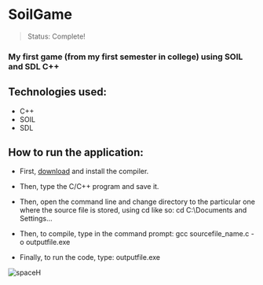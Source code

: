 # SoilGame

>Status: Complete!
### My first game (from my first semester in college) using SOIL and SDL C++

## Technologies used: 
  * C++
  * SOIL
  * SDL

## How to run the application:
  * First, [download](https://sourceforge.net/projects/mingw/files/OldFiles/) and install the compiler.

  * Then, type the C/C++ program and save it.

  * Then, open the command line and change directory to the particular one where the source file is stored, using cd like so:
  cd C:\Documents and Settings\...
  
  * Then, to compile, type in the command prompt:
  gcc sourcefile_name.c -o outputfile.exe
  
  * Finally, to run the code, type:
  outputfile.exe


![spaceH](https://github.com/MullerPenaforte/soilGame/assets/129807601/3d2745df-35e1-4ee1-8c04-abaa87913f52)




